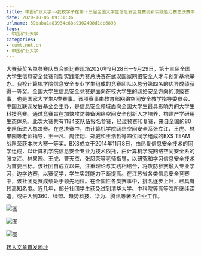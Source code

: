 ```yaml
---
title: 中国矿业大学->我校学子在第十三届全国大学生信息安全竞赛创新实践能力赛总决赛中荣获一等奖 | cumt.net.cn
date: 2020-10-06 09:31:36
urlname: 59baba1a83934c68a9302498d1dc6898
tags: 
- 中国矿业大学
categories:
- cumt.net.cn
- 中国矿业大学
---
```

大赛获奖名单参赛队员合影比赛现场2020年9月28日—9月29日，第十三届全国大学生信息安全竞赛创新实践能力赛总决赛在武汉国家网络安全人才与创新基地举办。我校计算机学院信息安全专业学生组成的竞赛团队以总分第四名的优异成绩获得一等奖。全国大学生信息安全竞赛是面向在校大学生的网络安全方向的顶级赛事，也是国家大学生A类赛事。该项赛事由教育部网络空间安全教学指导委员会、中国互联网发展基金会主办，是信息安全领域面向全国大学生最具影响力的大学生科技竞赛。通过竞赛旨在加快攻防兼备网络空间安全创新人才培养，构建产学研用生态体系。此次大赛共有1184支队伍报名参赛，经过预赛和复赛，来自全国的80支队伍进入总决赛。在总决赛中，由计算机学院网络空间安全系张立江、王虎、林果园等老师指导，王一凡、周佳翔、郑威和王浩哲等四位同学组成的BXS TEAM战队荣获本次大赛一等奖。BXS成立于2014年11月8日，由热爱信息安全技术的同学组成，以计算机学院信息安全专业为技术依托，由计算机学院网络空间安全系的张立江、林果园、王虎、曹天杰、张凤荣等老师指导，以研究和学习信息安全技术为首要目标。该社团自成立以来，注重理论与实践相结合，将攻防参赛融入专业学习，边学边赛，以赛促学，学生实践能力不断提高。在江苏省各类信息安全竞赛中，该社团竞赛成绩处于领先地位。在全国性各类赛事中，排名逐步上升，已具有较高知名度。近几年，部分社团学生获免试到清华大学、中科院等高等院所继续深造，或进入到360、绿盟、趋势科技、华为、腾讯等著名企业工作。

![图](http://xwzx.cumt.edu.cn/_upload/article/images/53/2d/67a287c0418ca746044bc830fbc9/fa120f32-16d0-4e3f-ab89-f7c87a0b2ef6.jpg)

![图](http://xwzx.cumt.edu.cn/_upload/article/images/53/2d/67a287c0418ca746044bc830fbc9/533f0af8-d849-4324-8b2a-ac5710a9f60d.jpg)

![图](http://xwzx.cumt.edu.cn/_upload/article/images/53/2d/67a287c0418ca746044bc830fbc9/ba6bbe8f-2bb5-43d9-b1d0-9476bd25cd31.jpg)

[转入文章首发地址](http://xwzx.cumt.edu.cn/cd/bd/c523a576957/page.htm)